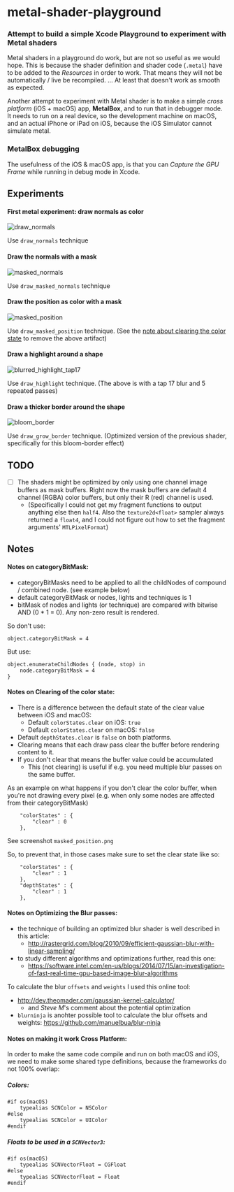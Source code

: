 # metal-shader-playground

### Attempt to build a simple Xcode Playground to experiment with Metal shaders

Metal shaders in a playground do work, but are not so useful as we would hope. This is because the shader definition and shader code (`.metal`) have to be added to the _Resources_ in order to work. That means they will not be automatically / live be recompiled. ... At least that doesn't work as smooth as expected.

Another attempt to experiment with Metal shader is to make a simple _cross platform_ (iOS + macOS) app, **MetalBox**, and to run that in debugger mode. It needs to run on a real device, so the development machine on macOS, and an actual iPhone or iPad on iOS, because the iOS Simulator cannot simulate metal.

### MetalBox debugging

The usefulness of the iOS & macOS app, is that you can _Capture the GPU Frame_ while running in debug mode in Xcode.

## Experiments

#### First metal experiment: draw normals as color

![draw_normals](screenshots/draw_normals.png)

Use `draw_normals` technique

#### Draw the normals with a mask

![masked_normals](screenshots/masked_normals.png)

Use `draw_masked_normals` technique

#### Draw the position as color with a mask

![masked_position](screenshots/masked_position.png)

Use `draw_masked_position` technique. (See the [note about clearing the color state](#notes-on-clearing-of-the-color-state) to remove the above artifact)

#### Draw a highlight around a shape

![blurred_highlight_tap17](screenshots/blurred_highlight_tap17.png)

Use `draw_highlight` technique. (The above is with a tap 17 blur and 5 repeated passes)

#### Draw a thicker border around  the shape

![bloom_border](screenshots/bloom_border.png)

Use `draw_grow_border` technique. (Optimized version of the previous shader, specifically for this bloom-border effect)



## TODO

- [ ] The shaders might be optimized by only using one channel image buffers as mask buffers. Right now the mask buffers are default 4 channel (RGBA) color buffers, but only their R (red) channel is used.
  - (Specifically I could not get my fragment functions to output anything else then `half4`. Also the `texture2d<float>` sampler always returned a `float4`, and I could not figure out how to set the fragment arguments'  `MTLPixelFormat`)

## Notes


#### Notes on categoryBitMask:

- categoryBitMasks need to be applied to all the childNodes of compound / combined node. (see example below)
- default categoryBitMask or nodes, lights and techniques is 1
- bitMask of nodes and lights (or technique) are compared with bitwise AND (0 * 1 = 0). Any non-zero result is rendered.

So don't use:

```
object.categoryBitMask = 4
```

But use:

```
object.enumerateChildNodes { (node, stop) in
    node.categoryBitMask = 4
}
```


#### Notes on Clearing of the color state:
 
- There is a difference between the default state of the clear value between iOS and macOS:
    - Default `colorStates.clear` on iOS: `true`
    - Default `colorStates.clear` on macOS: `false`
- Default `depthStates.clear` is `false` on both platforms.
- Clearing means that each draw pass clear the buffer before rendering content to it.
- If you don't clear that means the buffer value could be accumulated
    - This (not clearing) is useful if e.g. you need multiple blur passes on the same buffer.
 
As an example on what happens if you don't clear the color buffer, when you're not drawing every pixel (e.g. when only some nodes are affected from their categoryBitMask)

```
    "colorStates" : {
        "clear" : 0
    },
```
 
 See screenshot `masked_position.png`
 
 
 So, to prevent that, in those cases make sure to set the clear state like so:
 
```
    "colorStates" : {
        "clear" : 1
    },
    "depthStates" : {
        "clear" : 1
    },
```


#### Notes on Optimizing the Blur passes:

- the technique of building an optimized blur shader is well described in this article:
  - http://rastergrid.com/blog/2010/09/efficient-gaussian-blur-with-linear-sampling/
- to study different algorithms and optimizations further, read this one:
  - https://software.intel.com/en-us/blogs/2014/07/15/an-investigation-of-fast-real-time-gpu-based-image-blur-algorithms

To calculate the blur `offsets` and `weights` I used this online tool:

- http://dev.theomader.com/gaussian-kernel-calculator/
  - and _Steve M_'s comment about the potential optimization
- `blurninja` is anohter possible tool to calculate the blur offsets and weights: https://github.com/manuelbua/blur-ninja


#### Notes on making it work Cross Platform:

In order to make the same code compile and run on both macOS and iOS, we need to make some shared type definitions, because the frameworks do not 100% overlap:

##### Colors:

```
#if os(macOS)
    typealias SCNColor = NSColor
#else
    typealias SCNColor = UIColor
#endif
```

##### Floats to be used in a `SCNVector3`:

```
#if os(macOS)
    typealias SCNVectorFloat = CGFloat
#else
    typealias SCNVectorFloat = Float
#endif
```